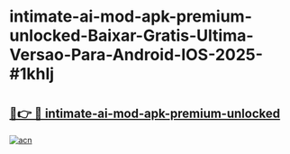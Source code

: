# intimate-ai-mod-apk-premium-unlocked-Baixar-Gratis-Ultima-Versao-Para-Android-IOS-2025-#1khlj

# <h2><a href="https://ainizakaria.my?title=intimate-ai-mod-apk-premium-unlocked&ref=24M">🔗👉 🔴 intimate-ai-mod-apk-premium-unlocked</a></h2>

[![acn](https://github.com/user-attachments/assets/0f9c940e-d8b0-45ae-aac7-cd30a18b3e1c)](https://ainizakaria.my?title=intimate-ai-mod-apk-premium-unlocked&ref=24M)

